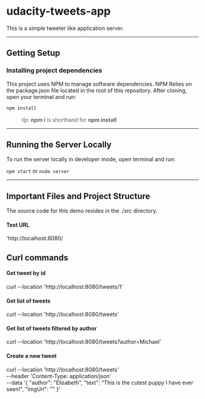 # udacity-tweets-app

This is a simple tweeter like application server.

***
## Getting Setup

### Installing project dependencies

This project uses NPM to manage software dependencies. NPM Relies on the package.json file located in the root of this repository. After cloning, open your terminal and run:
```bash
npm install
```
>_tip_: **npm i** is shorthand for **npm install**

***

## Running the Server Locally
To run the server locally in developer mode, open terminal and run:

`npm start` or `node server`

***
## Important Files and Project Structure

The source code for this demo resides in the ./src directory.

#### Test URL
'http://localhost:8080/

## Curl commands

#### Get tweet by id
curl --location 'http://localhost:8080/tweets/1'

#### Get list of tweets
curl --location 'http://localhost:8080/tweets'

#### Get list of tweets filtered by author
curl --location 'http://localhost:8080/tweets?author=Michael'

#### Create a new tweet
curl --location 'http://localhost:8080/tweets' \
--header 'Content-Type: application/json' \
--data '{
    "author": "Elisabeth",
    "text": "This is the cutest puppy I have ever seen!",
    "imgUrl": ""
}'


